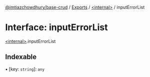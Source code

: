 [@imtiazchowdhury/base-crud](../README.md) / [Exports](../modules.md) / [\<internal\>](../modules/internal_.md) / inputErrorList

# Interface: inputErrorList

[\<internal\>](../modules/internal_.md).inputErrorList

## Indexable

▪ [key: `string`]: `any`
